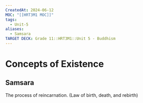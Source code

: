 ```yaml
---
CreatedAt: 2024-06-12
MOC: "[[HRT3M1 MOC]]"
tags:
  - Unit-5
aliases:
  - Samsara
TARGET DECK: Grade 11::HRT3M1::Unit 5 - Buddhism
---
```


# Concepts of Existence


## Samsara
The process of reincarnation. (Law of birth, death, and rebirth)
